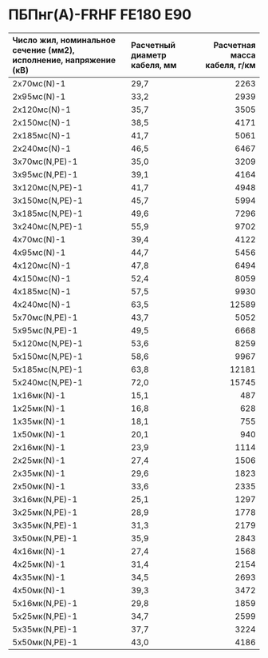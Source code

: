 # ПБПнг(А)-FRHF FE180 E90

|  Число жил, номинальное сечение (мм2), исполнение, напряжение (кВ)   |  Расчетный диаметр кабеля, мм   |   Расчетная масса кабеля, г/км |
|:---------------------------------------------------------------------|:--------------------------------|-------------------------------:|
| 2х70мс(N)-1                                                          | 29,7                            |                           2263 |
| 2х95мс(N)-1                                                          | 33,2                            |                           2939 |
| 2х120мс(N)-1                                                         | 35,7                            |                           3505 |
| 2х150мс(N)-1                                                         | 38,5                            |                           4171 |
| 2х185мс(N)-1                                                         | 41,7                            |                           5061 |
| 2х240мс(N)-1                                                         | 46,5                            |                           6467 |
| 3х70мс(N,PE)-1                                                       | 35,0                            |                           3209 |
| 3х95мс(N,PE)-1                                                       | 39,1                            |                           4164 |
| 3х120мс(N,PE)-1                                                      | 41,7                            |                           4948 |
| 3х150мс(N,PE)-1                                                      | 45,7                            |                           5994 |
| 3х185мс(N,PE)-1                                                      | 49,6                            |                           7296 |
| 3х240мс(N,PE)-1                                                      | 55,9                            |                           9702 |
| 4х70мс(N)-1                                                          | 39,4                            |                           4122 |
| 4х95мс(N)-1                                                          | 44,7                            |                           5456 |
| 4х120мс(N)-1                                                         | 47,8                            |                           6494 |
| 4х150мс(N)-1                                                         | 52,4                            |                           8059 |
| 4х185мс(N)-1                                                         | 57,5                            |                           9930 |
| 4х240мс(N)-1                                                         | 63,5                            |                          12589 |
| 5х70мс(N,PE)-1                                                       | 43,7                            |                           5052 |
| 5х95мс(N,PE)-1                                                       | 49,5                            |                           6668 |
| 5х120мс(N,PE)-1                                                      | 53,6                            |                           8259 |
| 5х150мс(N,PE)-1                                                      | 58,6                            |                           9967 |
| 5х185мс(N,PE)-1                                                      | 63,8                            |                          12181 |
| 5х240мс(N,PE)-1                                                      | 72,0                            |                          15745 |
| 1х16мк(N)-1                                                          | 15,1                            |                            487 |
| 1х25мк(N)-1                                                          | 16,8                            |                            628 |
| 1х35мк(N)-1                                                          | 18,1                            |                            755 |
| 1х50мк(N)-1                                                          | 20,1                            |                            940 |
| 2х16мк(N)-1                                                          | 23,9                            |                           1114 |
| 2х25мк(N)-1                                                          | 27,4                            |                           1506 |
| 2х35мк(N)-1                                                          | 29,6                            |                           1823 |
| 2х50мк(N)-1                                                          | 33,6                            |                           2335 |
| 3х16мк(N,PE)-1                                                       | 25,1                            |                           1297 |
| 3х25мк(N,PE)-1                                                       | 28,9                            |                           1778 |
| 3х35мк(N,PE)-1                                                       | 31,3                            |                           2179 |
| 3х50мк(N,PE)-1                                                       | 35,9                            |                           2843 |
| 4х16мк(N)-1                                                          | 27,4                            |                           1568 |
| 4х25мк(N)-1                                                          | 31,4                            |                           2154 |
| 4х35мк(N)-1                                                          | 34,5                            |                           2693 |
| 4х50мк(N)-1                                                          | 39,3                            |                           3472 |
| 5х16мк(N,PE)-1                                                       | 29,8                            |                           1859 |
| 5х25мк(N,PE)-1                                                       | 34,7                            |                           2599 |
| 5х35мк(N,PE)-1                                                       | 37,7                            |                           3224 |
| 5х50мк(N,PE)-1                                                       | 43,0                            |                           4186 |